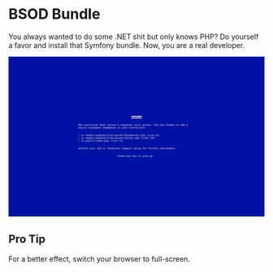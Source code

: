 BSOD Bundle
===========

You always wanted to do some .NET shit but only knows PHP? Do yourself a favor and install that Symfony bundle. Now, you
are a real developer.

![Demo](doc/demo.png)

Pro Tip
-------

For a better effect, switch your browser to full-screen.
